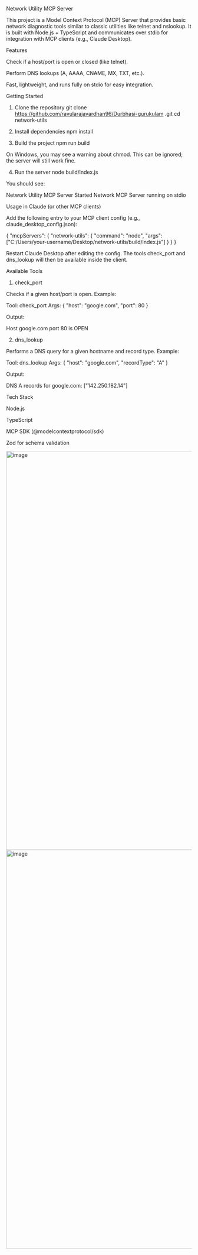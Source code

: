 Network Utility MCP Server

This project is a Model Context Protocol (MCP) Server that provides basic network diagnostic tools similar to classic utilities like telnet and nslookup. It is built with Node.js + TypeScript and communicates over stdio for integration with MCP clients (e.g., Claude Desktop).

Features

Check if a host/port is open or closed (like telnet).

 Perform DNS lookups (A, AAAA, CNAME, MX, TXT, etc.).

 Fast, lightweight, and runs fully on stdio for easy integration.

Getting Started
1. Clone the repository
git clone https://github.com/ravularajavardhan96/Durbhasi-gurukulam
.git
cd network-utils

2. Install dependencies
npm install

3. Build the project
npm run build


On Windows, you may see a warning about chmod. This can be ignored; the server will still work fine.

4. Run the server
node build/index.js


You should see:

 Network Utility MCP Server Started
Network MCP Server running on stdio

 Usage in Claude (or other MCP clients)

Add the following entry to your MCP client config (e.g., claude_desktop_config.json):

{
  "mcpServers": {
    "network-utils": {
      "command": "node",
      "args": ["C:/Users/your-username/Desktop/network-utils/build/index.js"]
    }
  }
}


Restart Claude Desktop after editing the config. The tools check_port and dns_lookup will then be available inside the client.

Available Tools
1. check_port

Checks if a given host/port is open.
Example:

Tool: check_port
Args: { "host": "google.com", "port": 80 }


Output:

Host google.com port 80 is OPEN

2. dns_lookup

Performs a DNS query for a given hostname and record type.
Example:

Tool: dns_lookup
Args: { "host": "google.com", "recordType": "A" }


Output:

DNS A records for google.com:
["142.250.182.14"]

 Tech Stack

Node.js

TypeScript

MCP SDK (@modelcontextprotocol/sdk)

Zod for schema validation

<img width="1920" height="1080" alt="image" src="https://github.com/user-attachments/assets/daf723de-c493-4d1b-bc8d-c33f348c9737" />

<img width="1920" height="1080" alt="image" src="https://github.com/user-attachments/assets/378de4b2-ae43-45f6-b755-2a2a1b1be817" />



